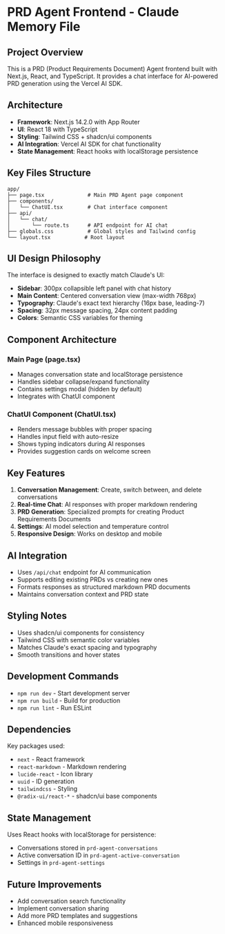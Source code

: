 # PRD Agent Frontend - Claude Memory File

## Project Overview
This is a PRD (Product Requirements Document) Agent frontend built with Next.js, React, and TypeScript. It provides a chat interface for AI-powered PRD generation using the Vercel AI SDK.

## Architecture
- **Framework**: Next.js 14.2.0 with App Router
- **UI**: React 18 with TypeScript
- **Styling**: Tailwind CSS + shadcn/ui components
- **AI Integration**: Vercel AI SDK for chat functionality
- **State Management**: React hooks with localStorage persistence

## Key Files Structure
```
app/
├── page.tsx              # Main PRD Agent page component
├── components/
│   └── ChatUI.tsx        # Chat interface component
├── api/
│   └── chat/
│       └── route.ts      # API endpoint for AI chat
├── globals.css           # Global styles and Tailwind config
└── layout.tsx           # Root layout
```

## UI Design Philosophy
The interface is designed to exactly match Claude's UI:
- **Sidebar**: 300px collapsible left panel with chat history
- **Main Content**: Centered conversation view (max-width 768px)
- **Typography**: Claude's exact text hierarchy (16px base, leading-7)
- **Spacing**: 32px message spacing, 24px content padding
- **Colors**: Semantic CSS variables for theming

## Component Architecture

### Main Page (page.tsx)
- Manages conversation state and localStorage persistence
- Handles sidebar collapse/expand functionality
- Contains settings modal (hidden by default)
- Integrates with ChatUI component

### ChatUI Component (ChatUI.tsx)
- Renders message bubbles with proper spacing
- Handles input field with auto-resize
- Shows typing indicators during AI responses
- Provides suggestion cards on welcome screen

## Key Features
1. **Conversation Management**: Create, switch between, and delete conversations
2. **Real-time Chat**: AI responses with proper markdown rendering
3. **PRD Generation**: Specialized prompts for creating Product Requirements Documents
4. **Settings**: AI model selection and temperature control
5. **Responsive Design**: Works on desktop and mobile

## AI Integration
- Uses `/api/chat` endpoint for AI communication
- Supports editing existing PRDs vs creating new ones
- Formats responses as structured markdown PRD documents
- Maintains conversation context and PRD state

## Styling Notes
- Uses shadcn/ui components for consistency
- Tailwind CSS with semantic color variables
- Matches Claude's exact spacing and typography
- Smooth transitions and hover states

## Development Commands
- `npm run dev` - Start development server
- `npm run build` - Build for production
- `npm run lint` - Run ESLint

## Dependencies
Key packages used:
- `next` - React framework
- `react-markdown` - Markdown rendering
- `lucide-react` - Icon library
- `uuid` - ID generation
- `tailwindcss` - Styling
- `@radix-ui/react-*` - shadcn/ui base components

## State Management
Uses React hooks with localStorage for persistence:
- Conversations stored in `prd-agent-conversations`
- Active conversation ID in `prd-agent-active-conversation`
- Settings in `prd-agent-settings`

## Future Improvements
- Add conversation search functionality
- Implement conversation sharing
- Add more PRD templates and suggestions
- Enhanced mobile responsiveness
